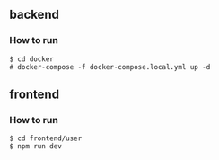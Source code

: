 ## backend

### How to run

```
$ cd docker
# docker-compose -f docker-compose.local.yml up -d
```

## frontend

### How to run

```
$ cd frontend/user
$ npm run dev
```

